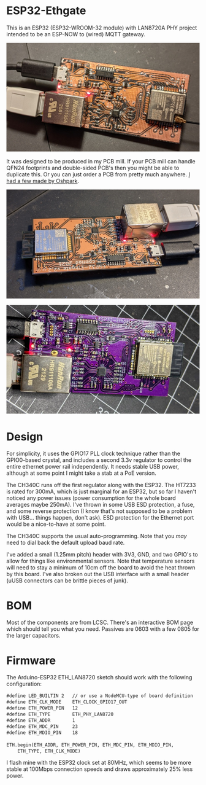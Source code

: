 # ESP32-Ethgate

This is an ESP32 (ESP32-WROOM-32 module) with LAN8720A PHY project
intended to be an ESP-NOW to (wired) MQTT gateway.

![Photo of working board](Pictures/ESP32-Ethgate.jpg)

It was designed to be produced in my PCB mill. If your PCB mill can handle
QFN24 footprints and double-sided PCB's then you might be able to duplicate
this. Or you can just order a PCB from pretty much anywhere.
[I had a few made by Oshpark](https://oshpark.com/shared_projects/cBIYloft).

![Oshpark After Dark PCB](Pictures/Assembled_oshpark.jpg)

![Oshpark After Dark PCB](Pictures/Assembled_oshpark_2.4.jpg)

# Design

For simplicity, it uses the GPIO17 PLL clock technique rather than
the GPIO0-based crystal, and includes a second 3.3v regulator to control
the entire ethernet power rail independently. It needs stable USB power,
although at some point I might take a stab at a PoE version.

The CH340C runs off the first regulator along with the ESP32. The HT7233 is
rated for 300mA, which is just marginal for an ESP32, but so far I haven't
noticed any power issues (power consumption for the whole board averages
maybe 250mA). I've thrown in some USB ESD protection, a fuse,
and some reverse protection (I know that's not supposed to be a problem
with USB... things happen, don't ask). ESD protection for the Ethernet
port would be a nice-to-have at some point.

The CH340C supports the usual auto-programming. Note that you *may* 
need to dial back the default upload baud rate.

I've added a small (1.25mm pitch) header with 3V3, GND, and two GPIO's
to allow for things like environmental sensors. Note that temperature
sensors will need to stay a minimum of 10cm off the board to avoid the heat
thrown by this board. I've also broken out the USB interface with a small
header (uUSB connectors can be brittle pieces of junk).

# BOM

Most of the components are from LCSC. There's an interactive BOM page
which should tell you what you need. Passives are 0603 with a few
0805 for the larger capacitors.

# Firmware

The Arduino-ESP32 ETH_LAN8720 sketch should work with the following
configuration:

```
#define LED_BUILTIN 2	// or use a NodeMCU-type of board definition
#define ETH_CLK_MODE    ETH_CLOCK_GPIO17_OUT
#define ETH_POWER_PIN   12
#define ETH_TYPE        ETH_PHY_LAN8720
#define ETH_ADDR        1
#define ETH_MDC_PIN     23
#define ETH_MDIO_PIN    18

ETH.begin(ETH_ADDR, ETH_POWER_PIN, ETH_MDC_PIN, ETH_MDIO_PIN,
	ETH_TYPE, ETH_CLK_MODE)
```

I flash mine with the ESP32 clock set at 80MHz, which seems to be
more stable at 100Mbps connection speeds and draws approximately 25%
less power.
